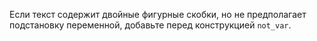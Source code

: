 Если текст содержит двойные фигурные скобки, но не предполагает подстановку переменной, добавьте перед конструкцией `not_var`.